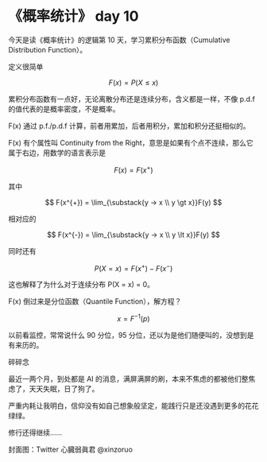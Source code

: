 # 《概率统计》 day 10

今天是读《概率统计》的逻辑第 10 天，学习累积分布函数（Cumulative Distribution Function）。

定义很简单

$$
F(x) = P(X \le x)
$$

累积分布函数有一点好，无论离散分布还是连续分布，含义都是一样，不像 p.d.f 的值代表的是概率密度，不是概率。

F(x) 通过 p.f./p.d.f 计算，前者用累加，后者用积分，累加和积分还挺相似的。

F(x) 有个属性叫 Continuity from the Right，意思是如果有个点不连续，那么它属于右边，用数学的语言表示是

$$
F(x) = F(x^{+})
$$

其中

$$
F(x^{+}) = \lim_{\substack{y -> x \\ y \gt x}}F(y)
$$

相对应的

$$
F(x^{-}) = \lim_{\substack{y -> x \\ y \lt x}}F(y)
$$

同时还有

$$
P(X = x) = F(x^{+}) - F(x^{-})
$$

这也解释了为什么对于连续分布 P(X = x) = 0。

F(x) 倒过来是分位函数（Quantile Function），解方程？

$$
x = F^{-1}(p)
$$

以前看监控，常常说什么 90 分位，95 分位，还以为是他们随便叫的，没想到是有来历的。

碎碎念

最近一两个月，到处都是 AI 的消息，满屏满屏的刷，本来不焦虑的都被他们整焦虑了，天天失眠，日了狗了。

严重内耗让我明白，信仰没有如自己想象般坚定，能践行只是还没遇到更多的花花绿绿。

修行还得继续……

封面图：Twitter 心臓弱眞君 @xinzoruo